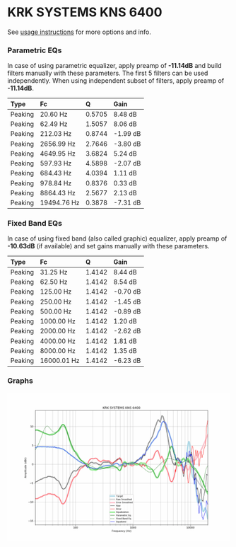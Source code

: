 # KRK SYSTEMS KNS 6400
See [usage instructions](https://github.com/jaakkopasanen/AutoEq#usage) for more options and info.

### Parametric EQs
In case of using parametric equalizer, apply preamp of **-11.14dB** and build filters manually
with these parameters. The first 5 filters can be used independently.
When using independent subset of filters, apply preamp of **-11.14dB**.

| Type    | Fc          |      Q | Gain     |
|:--------|:------------|:-------|:---------|
| Peaking | 20.60 Hz    | 0.5705 | 8.48 dB  |
| Peaking | 62.49 Hz    | 1.5057 | 8.06 dB  |
| Peaking | 212.03 Hz   | 0.8744 | -1.99 dB |
| Peaking | 2656.99 Hz  | 2.7646 | -3.80 dB |
| Peaking | 4649.95 Hz  | 3.6824 | 5.24 dB  |
| Peaking | 597.93 Hz   | 4.5898 | -2.07 dB |
| Peaking | 684.43 Hz   | 4.0394 | 1.11 dB  |
| Peaking | 978.84 Hz   | 0.8376 | 0.33 dB  |
| Peaking | 8864.43 Hz  | 2.5677 | 2.13 dB  |
| Peaking | 19494.76 Hz | 0.3878 | -7.31 dB |

### Fixed Band EQs
In case of using fixed band (also called graphic) equalizer, apply preamp of **-10.63dB**
(if available) and set gains manually with these parameters.

| Type    | Fc          |      Q | Gain     |
|:--------|:------------|:-------|:---------|
| Peaking | 31.25 Hz    | 1.4142 | 8.44 dB  |
| Peaking | 62.50 Hz    | 1.4142 | 8.54 dB  |
| Peaking | 125.00 Hz   | 1.4142 | -0.70 dB |
| Peaking | 250.00 Hz   | 1.4142 | -1.45 dB |
| Peaking | 500.00 Hz   | 1.4142 | -0.89 dB |
| Peaking | 1000.00 Hz  | 1.4142 | 1.20 dB  |
| Peaking | 2000.00 Hz  | 1.4142 | -2.62 dB |
| Peaking | 4000.00 Hz  | 1.4142 | 1.81 dB  |
| Peaking | 8000.00 Hz  | 1.4142 | 1.35 dB  |
| Peaking | 16000.01 Hz | 1.4142 | -6.23 dB |

### Graphs
![](./KRK%20SYSTEMS%20KNS%206400.png)